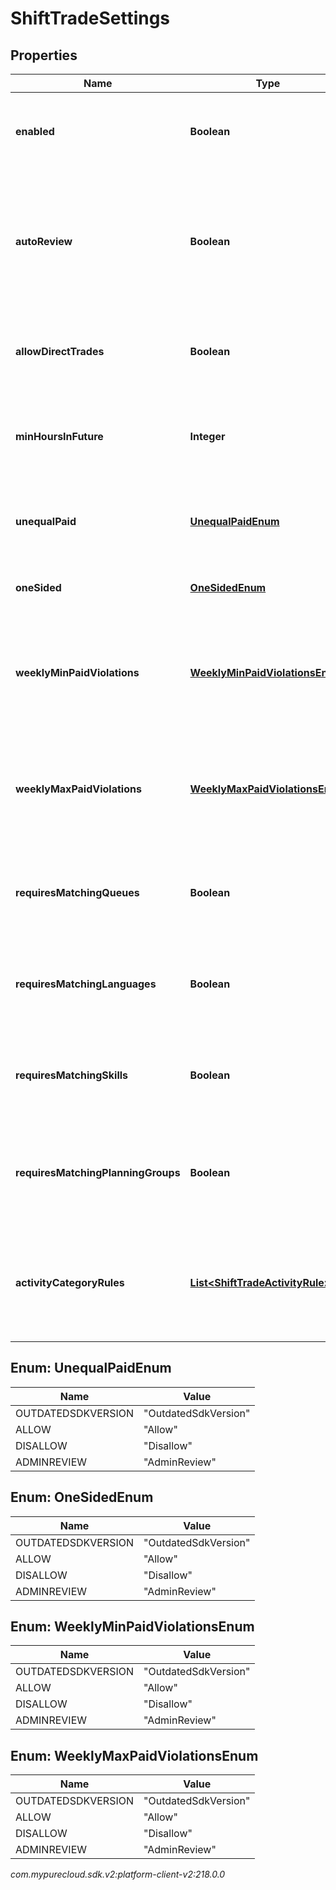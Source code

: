 # ShiftTradeSettings


## Properties

| Name | Type | Description | Notes |
| ------------ | ------------- | ------------- | ------------- |
| **enabled** | **Boolean** | Whether shift trading is enabled for this management unit |  [optional] |
| **autoReview** | **Boolean** | Whether automatic shift trade review is enabled according to the rules defined in for this management unit |  [optional] |
| **allowDirectTrades** | **Boolean** | Whether direct shift trades between agents are allowed |  [optional] |
| **minHoursInFuture** | **Integer** | The minimum number of hours in the future shift trades are allowed |  [optional] |
| **unequalPaid** | [**UnequalPaidEnum**](#Enum--UnequalPaidEnum) | How to handle shift trades which involve unequal paid times |  [optional] |
| **oneSided** | [**OneSidedEnum**](#Enum--OneSidedEnum) | How to handle one-sided shift trades |  [optional] |
| **weeklyMinPaidViolations** | [**WeeklyMinPaidViolationsEnum**](#Enum--WeeklyMinPaidViolationsEnum) | How to handle shift trades which result in violations of weekly minimum paid time constraint |  [optional] |
| **weeklyMaxPaidViolations** | [**WeeklyMaxPaidViolationsEnum**](#Enum--WeeklyMaxPaidViolationsEnum) | How to handle shift trades which result in violations of weekly maximum paid time constraint |  [optional] |
| **requiresMatchingQueues** | **Boolean** | Whether to constrain shift trades to agents with matching queues |  [optional] |
| **requiresMatchingLanguages** | **Boolean** | Whether to constrain shift trades to agents with matching languages |  [optional] |
| **requiresMatchingSkills** | **Boolean** | Whether to constrain shift trades to agents with matching skills |  [optional] |
| **requiresMatchingPlanningGroups** | **Boolean** | Whether to constrain shift trades to agents with matching planning groups |  [optional] |
| **activityCategoryRules** | [**List&lt;ShiftTradeActivityRule&gt;**](ShiftTradeActivityRule) | Rules that specify what to do with activity categories that are part of a shift defined in a trade |  [optional] |


## Enum: UnequalPaidEnum

| Name | Value |
| ---- | ----- |
| OUTDATEDSDKVERSION | &quot;OutdatedSdkVersion&quot; | 
| ALLOW | &quot;Allow&quot; | 
| DISALLOW | &quot;Disallow&quot; | 
| ADMINREVIEW | &quot;AdminReview&quot; | 


## Enum: OneSidedEnum

| Name | Value |
| ---- | ----- |
| OUTDATEDSDKVERSION | &quot;OutdatedSdkVersion&quot; | 
| ALLOW | &quot;Allow&quot; | 
| DISALLOW | &quot;Disallow&quot; | 
| ADMINREVIEW | &quot;AdminReview&quot; | 


## Enum: WeeklyMinPaidViolationsEnum

| Name | Value |
| ---- | ----- |
| OUTDATEDSDKVERSION | &quot;OutdatedSdkVersion&quot; | 
| ALLOW | &quot;Allow&quot; | 
| DISALLOW | &quot;Disallow&quot; | 
| ADMINREVIEW | &quot;AdminReview&quot; | 


## Enum: WeeklyMaxPaidViolationsEnum

| Name | Value |
| ---- | ----- |
| OUTDATEDSDKVERSION | &quot;OutdatedSdkVersion&quot; | 
| ALLOW | &quot;Allow&quot; | 
| DISALLOW | &quot;Disallow&quot; | 
| ADMINREVIEW | &quot;AdminReview&quot; | 




_com.mypurecloud.sdk.v2:platform-client-v2:218.0.0_
